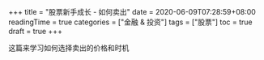 +++
title = "股票新手成长 - 如何卖出"
date = 2020-06-09T07:28:59+08:00
readingTime = true
categories = ["金融 & 投资"]
tags = ["股票"]
toc = true
draft = true
+++

这篇来学习如何选择卖出的价格和时机

<!--more-->
